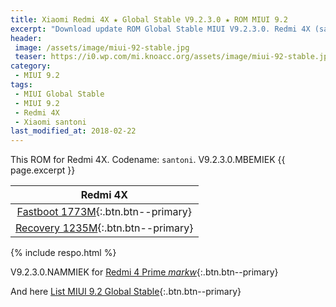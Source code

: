 ```yaml
---
title: Xiaomi Redmi 4X ★ Global Stable V9.2.3.0 ★ ROM MIUI 9.2
excerpt: "Download update ROM Global Stable MIUI V9.2.3.0. Redmi 4X (santoni). Recovery ROM (updater/.zip) Fastboot ROM (firmware/.tgz)"
header:
 image: /assets/image/miui-92-stable.jpg
 teaser: https://i0.wp.com/mi.knoacc.org/assets/image/miui-92-stable.jpg?resize=420,210
category:
 - MIUI 9.2
tags:
 - MIUI Global Stable
 - MIUI 9.2
 - Redmi 4X
 - Xiaomi santoni
last_modified_at: 2018-02-22
---
```

This ROM for Redmi 4X. Codename: `santoni`. V9.2.3.0.MBEMIEK {{ page.excerpt }}

| Redmi 4X |
|:------:|
| [Fastboot 1773M](bigota?ver=V9.2.3.0.NAMMIEK&type=santoni_global_images&size=1773M&name=20180115.0000.00_7.1_global_421b199a99.tgz){:.btn.btn--primary} |
| [Recovery 1235M](bigota?ver=V9.2.3.0.NAMMIEK&type=miui_HM4XGlobal&size=1235M&name=9ae332cc27_7.1.zip){:.btn.btn--primary} |

{% include respo.html %}

V9.2.3.0.NAMMIEK for [Redmi 4 Prime _markw_](/global-stable-miui-923-redmi-4-prime-markw-fastboot-recovery){:.btn.btn--primary}

And here [List MIUI 9.2 Global Stable](https://mi.knoacc.org/update-rom-miui-92-global-stable-full-changelog){:.btn.btn--primary}
